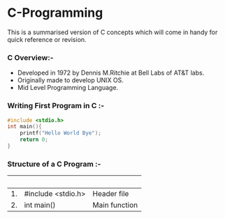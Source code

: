 # C-Programming
This is a summarised version of C concepts which will come in handy for quick reference or revision. 

### C Overview:- 
* Developed in 1972 by Dennis M.Ritchie at Bell Labs of AT&T labs.
* Originally made to develop UNIX OS.
* Mid Level Programming Language.

### Writing First Program in C :-

```c
#include <stdio.h>
int main(){
    printf("Hello World Bye");
    return 0;
}
```
### Structure of a C Program :-
|&nbsp;|&nbsp;             |&nbsp;        |
|------|-------------------|--------------|
| 1.|#include <stdio.h>|Header file|
| 2.|int main()|Main function|



